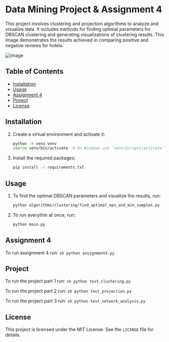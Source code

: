 # Data Mining Project & Assignment 4

This project involves clustering and projection algorithms to analyze and visualize data. It includes methods for finding optimal parameters for DBSCAN clustering and generating visualizations of clustering results.
This Image demonstrates the results achieved in comparing positive and negative reviews for hotels.


![image](https://github.com/user-attachments/assets/6c544690-6611-4291-8db7-6e37452ed65b)

## Table of Contents

- [Installation](#installation)
- [Usage](#usage)
- [Assignment 4](#assignment-4)
- [Project](#project)
- [License](#license)

## Installation

2. Create a virtual environment and activate it:
    ```sh
    python -m venv venv
    source venv/bin/activate  # On Windows use `venv\Scripts\activate`
    ```

3. Install the required packages:
    ```sh
    pip install -r requirements.txt
    ```

## Usage

1. To find the optimal DBSCAN parameters and visualize the results, run:
    ```sh
    python algorithms/clustering/find_optimal_eps_and_min_samples.py
    ```

2. To run everythin at once, run:
    ```sh
    python main.py
    ```
   

## Assignment 4
To run assignment 4 run:
    ```sh
    python assignment4.py
    ```

## Project
To run the project part 1 run:
    ```sh
    python test_clustering.py
    ```

To run the project part 2 run:
    ```sh
    python test_projection.py
    ```

To run the project part 3 run:
    ```sh
    python test_network_analysis.py
    ```

## License

This project is licensed under the MIT License. See the `LICENSE` file for details.
